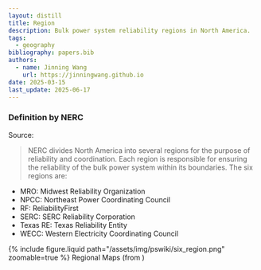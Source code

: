 ```yaml
---
layout: distill
title: Region
description: Bulk power system reliability regions in North America.
tags:
  - geography
bibliography: papers.bib
authors:
  - name: Jinning Wang
    url: https://jinningwang.github.io
date: 2025-03-15
last_update: 2025-06-17
---
```


### Definition by NERC

Source: <d-cite key="nerc2024glossary"></d-cite>

> NERC divides North America into several regions for the purpose of reliability and coordination. Each region is responsible for ensuring the reliability of the bulk power system within its boundaries. The six regions are:

- MRO: Midwest Reliability Organization
- NPCC: Northeast Power Coordinating Council
- RF: ReliabilityFirst
- SERC: SERC Reliability Corporation
- Texas RE: Texas Reliability Entity
- WECC: Western Electricity Coordinating Council

<div class="row mt-3">
    <div class="col-sm mt-3 mt-md-0">
        {% include figure.liquid
        path="/assets/img/pswiki/six_region.png"
        zoomable=true %}
        Regional Maps (from <d-cite key="nerc2024tpl"></d-cite>)
    </div>
</div>

<br>
<br>
<br>
